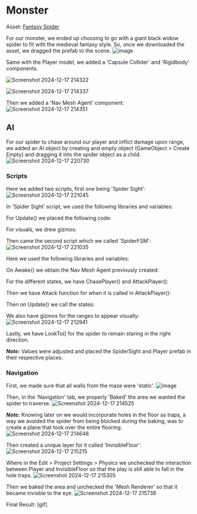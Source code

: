 # Monster
Asset: [Fantasy Spider](https://assetstore.unity.com/packages/3d/characters/animals/insects/fantasy-spider-236418)

For our monster, we ended up choosing to go with a giant black widow spider to fit with the medieval fantasy style. So, once we downloaded the asset, we dragged the prefab to the scene.
![image](https://github.com/user-attachments/assets/43d5740b-c7e1-4bd2-a332-42352f4caa29)

Same with the Player model, we added a 'Capsule Collider' and 'Rigidbody' components.

![Screenshot 2024-12-17 214322](https://github.com/user-attachments/assets/2b28c3ce-8e96-457f-8dc2-bd45cb8d2a4d)

![Screenshot 2024-12-17 214337](https://github.com/user-attachments/assets/64c612c2-7646-4723-81d4-03ebd4babdb0)

Then we added a 'Nav Mesh Agent' component:
![Screenshot 2024-12-17 214351](https://github.com/user-attachments/assets/1748da76-c06f-46ec-91f6-67b5c8e38f30)

## AI
For our spider to chase around our player and inflict damage upon range, we added an AI object by creating and empty object (GameObject > Create Empty) and dragging it into the spider object as a child.
![Screenshot 2024-12-17 220730](https://github.com/user-attachments/assets/f51b4f5e-d6ce-4bae-832f-32a6350926a8)

### Scripts
Here we added two scripts, first one being 'Spider Sight':
![Screenshot 2024-12-17 221045](https://github.com/user-attachments/assets/fd434b39-7349-4174-a0a3-8b9cc8e8f676)

In 'Spider Sight' script, we used the following libraries and variables:

For Update() we placed the following code:

For visuals, we drew gizmos:

Then came the second script which we called 'SpiderFSM':
![Screenshot 2024-12-17 221035](https://github.com/user-attachments/assets/95897e14-c2fa-4bbc-b12b-cb6e8451b0ef)

Here we used the following libraries and variables:

On Awake() we obtain the Nav Mesh Agent previously created:

For the different states, we have ChasePlayer() and AttackPlayer():

Then we have Attack function for when it is called in AttackPlayer():

Then on Update() we call the states:

We also have gizmos for the ranges to appear visually:
![Screenshot 2024-12-17 212941](https://github.com/user-attachments/assets/8634e194-3230-4722-8a17-09c9ecf751b2)

Lastly, we have LookTo() for the spider to remain staring in the right direction.

___Note:___ Values were adjusted and placed the SpiderSight and Player prefab in their respective places.

### Navigation
First, we made sure that all walls from the maze were 'static'.
![image](https://github.com/user-attachments/assets/61e5561e-2ff2-4a2d-822a-ac5caaf24a77)

Then, in the 'Navigation' tab, we properly 'Baked' the area we wanted the spider to traverse.
![Screenshot 2024-12-17 214525](https://github.com/user-attachments/assets/0834fd1b-5e40-437c-af59-b74942a42f9b)

___Note:___ Knowing later on we would incorporate holes in the floor as traps, a way we avoided the spider from being blocked during the baking, was to create a plane that took over the entire flooring.
![Screenshot 2024-12-17 214648](https://github.com/user-attachments/assets/6f4726cf-9167-4e89-9d5a-47a5d16c9f36)

Then created a unique layer for it called 'InvisibleFloor':
![Screenshot 2024-12-17 215215](https://github.com/user-attachments/assets/318761ec-48a2-4410-9634-ff30ccefb956)

Where in the Edit > Project Settings > Physics we unchecked the interaction between Player and InvisibleFloor so that the play is still able to fall in the hole traps.
![Screenshot 2024-12-17 215305](https://github.com/user-attachments/assets/f5d33244-0857-4043-898c-1984a5d6197a)

Then we baked the area and unchecked the 'Mesh Renderer' so that it became invisble to the eye.
![Screenshot 2024-12-17 215738](https://github.com/user-attachments/assets/41b506db-8956-464d-b06f-eaa16c98dc07)

Final Result:
[gif]

